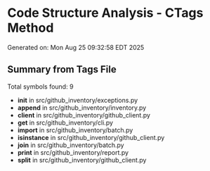 # Code Structure Analysis - CTags Method
Generated on: Mon Aug 25 09:32:58 EDT 2025

## Summary from Tags File
Total symbols found: 9

- **__init__** in src/github_inventory/exceptions.py
- **append** in src/github_inventory/inventory.py
- **client** in src/github_inventory/github_client.py
- **get** in src/github_inventory/cli.py
- **import** in src/github_inventory/batch.py
- **isinstance** in src/github_inventory/github_client.py
- **join** in src/github_inventory/batch.py
- **print** in src/github_inventory/report.py
- **split** in src/github_inventory/github_client.py
